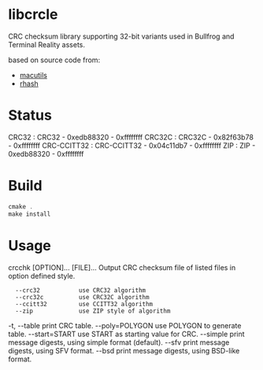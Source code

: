 # libcrcle

CRC checksum library supporting 32-bit variants used
in Bullfrog and Terminal Reality assets.

based on source code from:

- [macutils](http://github.com/dgilman/macutils)
- [rhash](http://github.com/rhash/RHash)

# Status

CRC32                   : CRC32       - 0xedb88320 - 0xffffffff
CRC32C                  : CRC32C      - 0x82f63b78 - 0xffffffff
CRC-CCITT32             : CRC-CCITT32 - 0x04c11db7 - 0xffffffff
ZIP     		: ZIP         - 0xedb88320 - 0xffffffff

# Build

```c
cmake .
make install
```

# Usage
crcchk [OPTION]... [FILE]...
Output CRC checksum file of listed files in option defined style.

      --crc32           use CRC32 algorithm
      --crc32c          use CRC32C algorithm
      --ccitt32         use CCITT32 algorithm
      --zip             use ZIP style of algorithm
  -t, --table      	print CRC table.
      --poly=POLYGON	use POLYGON to generate table.
      --start=START	use START as starting value for CRC.
      --simple      	print message digests, using simple format (default).
      --sfv         	print message digests, using SFV format.
      --bsd         	print message digests, using BSD-like format.


